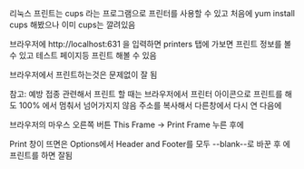리눅스 프린트는 cups 라는 프로그램으로 프린터를 사용할 수 있고
처음에 yum install cups 해봤으나 이미 cups는 깔려있음

브라우저에 
http://localhost:631 을 입력하면 
printers 탭에 가보면 프린트 정보를 볼 수 있고 테스트 페이지등 프린트 해볼 수 있음

브라우저에서 프린트하는것은 문제없이 잘 됨

참고: 예방 접종 관련해서 프린트 할 때는 
브라우저에서 프린터 아이콘으로 프린트를 해도 100% 에서 멈춰서 넘어가지지 않음
주소를 복사해서 다른창에서 다시 연 다음에 

브라우저의 마우스 오른쪽 버튼 This Frame -> Print Frame 누른 후에

Print 창이 뜨면은 Options에서 Header and Footer를 모두 --blank--로 바꾼 후 에 
프린트를 하면 잘됨 